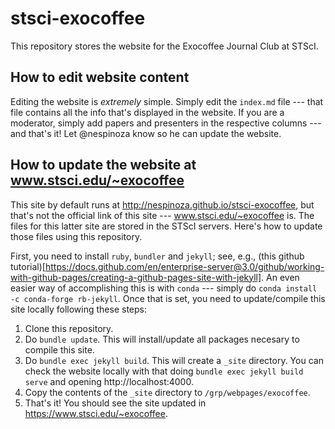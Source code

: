 # stsci-exocoffee
This repository stores the website for the Exocoffee Journal Club at STScI.

## How to edit website content

Editing the website is _extremely_ simple. Simply edit the `index.md` file --- that file contains all the info that's displayed in the website. 
If you are a moderator, simply add papers and presenters in the respective columns --- and that's it! Let @nespinoza know so he can update the website.

## How to update the website at www.stsci.edu/~exocoffee

This site by default runs at http://nespinoza.github.io/stsci-exocoffee, but that's not the official link of this site --- www.stsci.edu/~exocoffee is. The files for 
this latter site are stored in the STScI servers. Here's how to update those files using this repository. 

First, you need to install `ruby`, `bundler` and `jekyll`; see, e.g., (this github tutorial)[https://docs.github.com/en/enterprise-server@3.0/github/working-with-github-pages/creating-a-github-pages-site-with-jekyll]. An even easier way of accomplishing this is with `conda` --- simply do `conda install -c conda-forge rb-jekyll`. Once that is set, you need to update/compile this site locally following these steps:

1. Clone this repository.
2. Do `bundle update`. This will install/update all packages necesary to compile this site.
3. Do `bundle exec jekyll build`. This will create a `_site` directory. You can check the website locally with that doing `bundle exec jekyll build serve` and opening http://localhost:4000.
4. Copy the contents of the `_site` directory to `/grp/webpages/exocoffee`. 
5. That's it! You should see the site updated in https://www.stsci.edu/~exocoffee.

